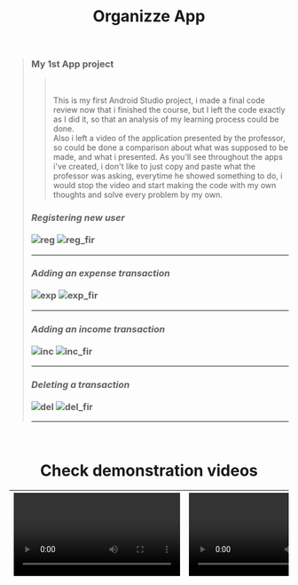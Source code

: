 # <div align="center"> Organizze App </div>
<br />
  
> ### My 1st App project
> 
>> <br />
>> 
>> This is my first Android Studio project, i made a final code review now that i finished the course, but I left the code exactly as I did it, so that an analysis of my learning process could be done. <br> Also i left a video of the application presented by the professor, so could be done a comparison about what was supposed to be made, and what i presented. As you'll see throughout the apps i've created, i don't like to just copy and paste what the professor was asking, everytime he showed something to do, i would stop the video and start making the code with my own thoughts and solve every problem by my own. 
<br> <div align="center"> 
  > ### <div align="start"> *Registering new user* </div> <br> ![reg](https://user-images.githubusercontent.com/63316622/134411868-57f4db85-40dc-4374-a869-fda6182729b8.gif)   ![reg_fir](https://user-images.githubusercontent.com/63316622/134411870-faae47ce-1018-4e7d-9d4b-1eb7603e1a75.gif)
  > ----------------------------------
  > ### <div align="start"> *Adding an expense transaction* </div> <br> ![exp](https://user-images.githubusercontent.com/63316622/134411833-371e1889-f5a5-4e8a-8442-e30a387e9364.gif)   ![exp_fir](https://user-images.githubusercontent.com/63316622/134411840-10b5cb6c-6fc8-4ca4-a1ac-8a224f31fb97.gif)
  > --------------------------------
  > ### <div align="start"> *Adding an income transaction* </div> <br> ![inc](https://user-images.githubusercontent.com/63316622/134411852-f159f5ff-5b3e-4cc7-b01b-dc5a03f19893.gif)   ![inc_fir](https://user-images.githubusercontent.com/63316622/134411858-e0e0278b-c270-4273-8504-8efdb1f9fe8f.gif)
  > ---------------------------------
  > ### <div align="start"> *Deleting a transaction* </div> <br> ![del](https://user-images.githubusercontent.com/63316622/134411767-154575fa-571e-4488-90b7-44916739dd32.gif)   ![del_fir](https://user-images.githubusercontent.com/63316622/134411806-9070b212-3376-4d3a-9c4f-20796c363e70.gif)
  > --------------------------------

</div>

<br />

<div  align="center">
  
# Check demonstration videos

<video src="https://user-images.githubusercontent.com/63316622/134244855-442b3373-d039-4e7d-8d99-cedc8243e65e.mp4"> </p> | <video src="https://user-images.githubusercontent.com/63316622/134265877-a9c3bc8f-6492-4994-b204-d01ebc7ef9f8.mp4">
:------: | :------:

</div>
  




